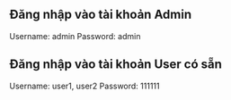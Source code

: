 ## Đăng nhập vào tài khoản Admin
Username: admin
Password: admin

## Đăng nhập vào tài khoản User có sẵn
Username: user1, user2
Password: 111111